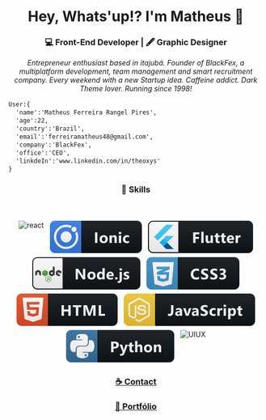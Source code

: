 <h1 align="center">Hey, Whats'up!? I'm Matheus 🍕</h1>

<div align="center">
<h3>💻 Front-End Developer | 🖋 Graphic Designer</h3>
<p>
<i>Entrepreneur enthusiast based in itajubá. Founder  of BlackFex, a multiplatform development, team management and smart recruitment company. Every weekend with a new Startup idea. Caffeine addict. Dark Theme lover. Running since 1998!</i></p>
</div>


```
User:{
  'name':'Matheus Ferreira Rangel Pires',
  'age':22,
  'country':'Brazil',
  'email':'ferreiramatheus48@gmail.com',
  'company':'BlackFex',
  'office':'CEO',
  'linkdeIn':'www.linkedin.com/in/theoxys'
}
```


<div align="center">
<h3>🚀 Skills</h3>
 <br>
<p align="center">
  <img src="https://github.com/Quadrified/Quadrified/blob/master/assets/svg/dev/frameworks/react.svg" alt="react" style="vertical-align:top; margin:4px">
  <img src="https://github.com/MikeCodesDotNET/ColoredBadges/blob/master/svg/dev/frameworks/ionic.svg" alt="ionic" style="vertical-align:top; margin:4px">
  <img src="https://github.com/MikeCodesDotNET/ColoredBadges/blob/master/svg/dev/frameworks/flutter.svg" alt="flutter" style="vertical-align:top; margin:4px">
  <img src="https://github.com/MikeCodesDotNET/ColoredBadges/blob/master/svg/dev/frameworks/nodejs.svg" alt="noddejs" style="vertical-align:top; margin:4px">
  <img src="https://github.com/MikeCodesDotNET/ColoredBadges/blob/master/svg/dev/languages/css3.svg" alt="css" style="vertical-align:top; margin:4px">
  <img src="https://github.com/MikeCodesDotNET/ColoredBadges/blob/master/svg/dev/languages/html.svg" alt="html" style="vertical-align:top; margin:4px">
  <img src="https://github.com/MikeCodesDotNET/ColoredBadges/blob/master/svg/dev/languages/js.svg" alt="javascript" style="vertical-align:top; margin:4px">
  <img src="https://github.com/MikeCodesDotNET/ColoredBadges/blob/master/svg/dev/languages/python.svg" alt="python" style="vertical-align:top; margin:4px">
  <img src="https://github.com/theoxys/theoxys/blob/master/figma.svg" alt="UIUX" style="vertical-align:top; margin:4px">
</p>
  <h3><a href="www.linkedin.com/in/theoxys">☕ Contact<a></h3> <h3><a href="https://www.behance.net/matheusferreira25">📒 Portfólio<a></h3>
</div>


